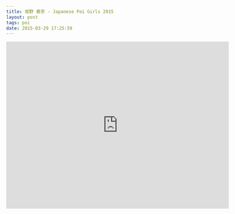 ```yaml
---
title: 坂野 春奈 - Japanese Poi Girls 2015
layout: post
tags: poi
date: 2015-03-29 17:25:59
---
```

<iframe width="603" height="452" src="https://www.youtube.com/embed/e_jh3gdyzWI" frameborder="0" allowfullscreen="true"></iframe>
